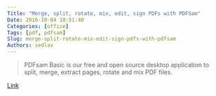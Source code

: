 ```yaml
---
Title: "Merge, split, rotate, mix, edit, sign PDFs with PDFSam"
Date: 2016-10-04 18:51:40
Categories: [office]
Tags: [pdf, pdfsam]
Slug: merge-split-rotate-mix-edit-sign-pdfs-with-pdfsam
Authors: sedlav
---
```


> PDFsam Basic is our free and open source desktop application to split, merge, extract pages, rotate and mix PDF files.

[Link](http://www.pdfsam.org/)
